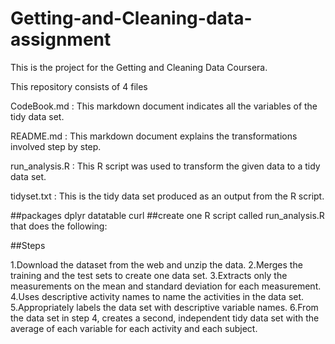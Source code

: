 # Getting-and-Cleaning-data-assignment

This is the project for the Getting and Cleaning Data Coursera.


This repository consists of 4 files

CodeBook.md : This markdown document indicates all the variables of the tidy data set.

README.md : This markdown document explains the transformations involved step by step.

run_analysis.R : This R script was used to transform the given data to a tidy data set.

tidyset.txt : This is the tidy data set produced as an output from the R script.

##packages dplyr datatable curl
##create one R script called run_analysis.R that does the following:
        
##Steps

1.Download the dataset from the web and unzip the data.
2.Merges the training and the test sets to create one data set.
3.Extracts only the measurements on the mean and standard deviation for each measurement. 
4.Uses descriptive activity names to name the activities in the data set.
5.Appropriately labels the data set with descriptive variable names. 
6.From the data set in step 4, creates a second, independent tidy data set with the average of each variable for each activity and each subject.
